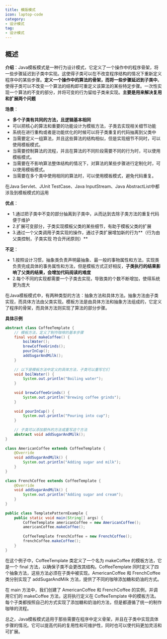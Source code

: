 ```yaml
---
title: 模版模式
icon: laptop-code
category:
- 设计模式
tag:
- 设计模式
---
```


## 概述

**介绍**：Java模板模式是一种行为设计模式，它定义了一个操作中的程序骨架，将一些步骤延迟到子类中实现。这使得子类可以在不改变程序结构的情况下重新定义程序中的某些步骤。**定义一个操作中的算法的骨架，而将一些步骤延迟到子类中**。使得子类可以不改变一个算法的结构即可重定义该算法的某些特定步骤。一次性实现一个算法的不变的部分，并将可变的行为留给子类来实现。**主要是用来解决复用和扩展两个问题**

**场景**：
* **多个子类有共同的方法，且逻辑基本相同**
* 可以把核心的算法和重要的功能设计为模板方法，子类去实现相关细节功能
* 系统在进行重构或者是功能优化的时候可以将子类重复的代码抽离到父类中
* 当需要定义一组算法，并且这些算法的结构相似，但是实现细节不同时，可以使用模板模式。
* 当需要控制算法的流程，并且在算法的不同阶段需要不同的行为时，可以使用模板模式。
* 当需要在不影响算法整体结构的情况下，对算法的某些步骤进行定制化时，可以使用模板模式。
* 当需要在多个类中使用相同的算法时，可以使用模板模式，避免代码重复。

在Java Servlet、JUnit TestCase、Java InputStream、Java AbstractList中都涉及到模板模式的运用

**优点**：
* 1.通过把子类中不变的部分抽离到子类中，从而达到去除子类方法的重复代码便于维护
* 2.扩展可变部分，子类实现模板父类的某些细节，有助于模板父类的扩展
* 3.通过一个父类调用子类实现的操作，通过子类扩展增加新的行为**（行为由父类控制，子类实现 符合开闭原则）**

**不足**：
* 1.按照设计习惯，抽象类负责声明最抽象、最一般的事物属性和方法，实现类负责完成具体的事务属性和方法，但是模板方式正好相反，**子类执行的结果影响了父类的结果，会增加代码阅读的难度**
* 2.每个不同的实现都需要一个子类去实现，导致类的个数不断增加，使得系统更为庞大

在Java模板模式中，有两种类型的方法：抽象方法和具体方法。抽象方法由子类实现，而具体方法由父类实现。模板方法是由具体方法和抽象方法组成的，它定义了程序的骨架，而具体方法则实现了算法的部分步骤。

**具体示例**

```java
abstract class CoffeeTemplate {
    // 模板方法，定义了制作咖啡的基本步骤
    final void makeCoffee() {
        boilWater();
        brewCoffeeGrinds();
        pourInCup();
        addSugarAndMilk();
    }
 
    // 以下是模板方法中定义的具体方法，子类可以重写它们
    void boilWater() {
        System.out.println("Boiling water");
    }
 
    void brewCoffeeGrinds() {
        System.out.println("Brewing coffee grinds");
    }
 
    void pourInCup() {
        System.out.println("Pouring into cup");
    }
 
    // 子类可以添加额外的方法或重写这个方法
    abstract void addSugarAndMilk();
}
 
class AmericanCoffee extends CoffeeTemplate {
    @Override
    void addSugarAndMilk() {
        System.out.println("Adding sugar and milk");
    }
}
 
class FrenchCoffee extends CoffeeTemplate {
    @Override
    void addSugarAndMilk() {
        System.out.println("Adding sugar and cream");
    }
}
 
public class TemplatePatternExample {
    public static void main(String[] args) {
        CoffeeTemplate americanCoffee = new AmericanCoffee();
        americanCoffee.makeCoffee();
 
        CoffeeTemplate frenchCoffee = new FrenchCoffee();
        frenchCoffee.makeCoffee();
    }
}
```
在这个例子中，CoffeeTemplate 类定义了一个名为 makeCoffee 的模板方法，它是一个 final 方法，以确保子类不会更改其结构。CoffeeTemplate 同时定义了四个抽象方法，这些方法必须在子类中被实现。AmericanCoffee 和 FrenchCoffee 类分别实现了 addSugarAndMilk 方法，提供了不同的咖啡添加糖和奶油的方式。

在 main 方法中，我们创建了 AmericanCoffee 和 FrenchCoffee 的实例，并调用它们的 makeCoffee 方法，这将执行定义在 CoffeeTemplate 中的模板方法。每个子类都按照自己的方式实现了添加糖和奶油的方法，但是都遵循了统一的制作咖啡的流程。

总之，Java模板模式适用于那些需要在程序中定义骨架，并且在子类中实现具体步骤的情况。它可以提高代码的复用性和可维护性，同时也可以使代码更加灵活和可扩展。




